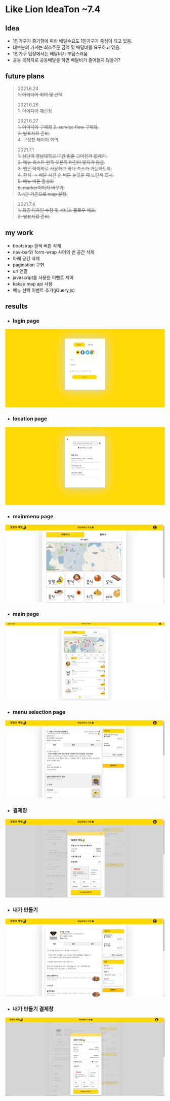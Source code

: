 # Like Lion IdeaTon ~7.4
## Idea
* 1인가구가 증가함에 따라 배달수요도 1인가구가 중심이 되고 있음.
* 대부분의 가게는 최소주문 금액 및 배달비를 요구하고 있음.
* 1인가구 입장에서는 배달비가 부담스러움
* 공동 목적지로 공동배달을 하면 배달비가 줄어들지 않을까?

## future plans   
> 2021.6.24   
> ~~1. 아이디어 회의 및 선택~~  
>     
> 2021 6.26  
> ~~1. 아이디어 재선정~~  
>   
> 2021 6.27   
> ~~1. 아이디어 구체회~~
> ~~2. service flow 구체화.~~   
> ~~3. 발표자료 준비.~~   
> ~~4. 구성할 페이지 회의.~~  
>   
> 2021.7.1    
> ~~1. 상단의 영남대학교 IT관 밑줄 그어진거 없애기.~~  
> ~~2. 메뉴 리스트 왼쪽 오른쪽 마진이 맞지가 않음.~~      
> ~~3. 맵은 이미지로 사용하고 확대 축소가 가능하도록.~~   
> ~~4. 한식 -> 배달 시간 순 버튼 눌럿을 때 노란색 표시.~~   
> ~~5. 메뉴 버튼 활성화~~    
> ~~6. marker이미지 바꾸기.~~   
> ~~7. it관 기준으로 map 설정.~~    

> 2021.7.4    
> ~~1. 최종 디자인 수정 및 서비스 플로우 체크.~~    
> ~~2. 발표자료 준비.~~    


## my work
* bootstrap 흰색 버튼 삭제
* nav-bar와 form-wrap 사이의 빈 공간 삭제
* 아래 공간 삭제
* pagination 구현
* url 연결
* javascript를 사용한 이벤트 제어
* kakao map api 사용   
* 메뉴 선택 이벤트 추가(jQuery,js)    


## results
* ### login page
<img src='results/login.png'>   

* ### location page    
<img src='results/location.png'>   

* ### mainmenu page   
<img src='results/mainmenu.png'>   

* ### main page     
<img src='results/main.png'>   

* ### menu selection page   
<img src='results/menulist.png'>   

* ### 결제창   
<img src='results/payment.png'>   

* ### 내가 만들기   
<img src='results/make_menu.png'>   

* ### 내가 만들기 결제창   
<img src='results/make_menu_payment.png'>   


